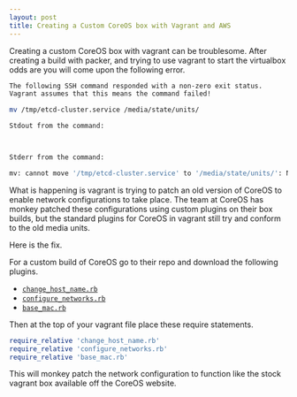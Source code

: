 ```yaml
---
layout: post
title: Creating a Custom CoreOS box with Vagrant and AWS 
---
```


Creating a custom CoreOS box with vagrant can be troublesome. After creating a build with packer, and trying to use vagrant to start the virtualbox odds are you will come upon the following error.

```bash
The following SSH command responded with a non-zero exit status.
Vagrant assumes that this means the command failed!

mv /tmp/etcd-cluster.service /media/state/units/

Stdout from the command:



Stderr from the command:

mv: cannot move '/tmp/etcd-cluster.service' to '/media/state/units/': No such file or directory
``` 

What is happening is vagrant is trying to patch an old version of CoreOS to enable network configurations to take place. The team at CoreOS has monkey patched these configurations using custom plugins on their box builds, but the standard plugins for CoreOS in vagrant still try and conform to the old media units.

Here is the fix. 

For a custom build of CoreOS go to their repo and download the following plugins.

- [`change_host_name.rb`](https://github.com/coreos/coreos-overlay/raw/master/coreos-base/oem-vagrant/files/box/change_host_name.rb)
- [`configure_networks.rb`](https://github.com/coreos/coreos-overlay/raw/master/coreos-base/oem-vagrant/files/box/configure_networks.rb)
- [`base_mac.rb`](https://github.com/coreos/coreos-overlay/raw/master/coreos-base/oem-vagrant/files/box/base_mac.rb)

Then at the top of your vagrant file place these require statements.

```ruby
require_relative 'change_host_name.rb'
require_relative 'configure_networks.rb'
require_relative 'base_mac.rb'
```

This will monkey patch the network configuration to function like the stock vagrant box available off the CoreOS website.

